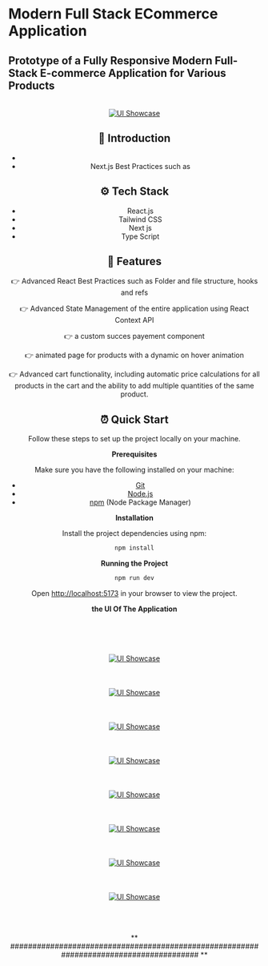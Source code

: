 
# Modern Full Stack ECommerce Application 

## Prototype of a Fully Responsive Modern Full-Stack E-commerce Application for Various Products

<div align="center">
  <br />
        <a href="#" target="_blank">
      <img src="https://github.com/Tidjani1Bachir/modern_ecommerce_prototype/blob/main/public/ui/Screenshot_2024-10-31_13_28_02.png" alt="UI Showcase">
        </a>
  <br />

 

## <a name="introduction">🤖 Introduction</a>

- 
- Next.js Best Practices such as

## <a name="tech-stack">⚙️ Tech Stack</a>


- React.js
- Tailwind CSS
- Next js
- Type Script
  

## <a name="features">🔋 Features</a>

👉 Advanced React Best Practices such as Folder and file structure, hooks and refs

👉 Advanced State Management of the entire application using React Context API

👉 a custom succes payement component

👉 animated page for products with a dynamic on hover animation

👉 Advanced cart functionality, including automatic price calculations for all products in the cart and the ability to add multiple quantities of the same product. 



## <a name="quick-start">⏰ Quick Start</a>

Follow these steps to set up the project locally on your machine.

**Prerequisites**

Make sure you have the following installed on your machine:

- [Git](https://git-scm.com/)
- [Node.js](https://nodejs.org/en)
- [npm](https://www.npmjs.com/) (Node Package Manager)



**Installation**

Install the project dependencies using npm:

```bash
npm install
```

**Running the Project**

```bash
npm run dev
```

Open [http://localhost:5173](http://localhost:5173) in your browser to view the project.

**the UI Of The Application**

<br />
<br />
<br />
<br />

<a href="#" target="_blank">
      <img src="https://github.com/Tidjani1Bachir/modern_ecommerce_prototype/blob/main/public/ui/Screenshot_2024-10-31_13_28_17.png" alt="UI Showcase">
</a>

<br />
<br />
<br />
<br />
<a href="#" target="_blank">
      <img src="https://github.com/Tidjani1Bachir/modern_ecommerce_prototype/blob/main/public/ui/Screenshot_2024-10-31_13_28_38.png" alt="UI Showcase">
</a>

<br />
<br />
<br />
<br />

<a href="#" target="_blank">
      <img src="https://github.com/Tidjani1Bachir/modern_ecommerce_prototype/blob/main/public/ui/Screenshot_2024-10-31_13_29_07.png" alt="UI Showcase">
</a>

<br />
<br />
<br />
<br />



<a href="#" target="_blank">
      <img src="https://github.com/Tidjani1Bachir/modern_ecommerce_prototype/blob/main/public/ui/Screenshot_2024-10-31_13_28_50.png" alt="UI Showcase">
</a>

<br />
<br />
<br />
<br />

<a href="#" target="_blank">
      <img src="https://github.com/Tidjani1Bachir/modern_ecommerce_prototype/blob/main/public/ui/Screenshot_2024-10-31_13_29_46.png" alt="UI Showcase">
</a>

<br />
<br />
<br />
<br />


<a href="#" target="_blank">
      <img src="https://github.com/Tidjani1Bachir/modern_ecommerce_prototype/blob/main/public/ui/Screenshot_2024-10-31_13_30_08.png" alt="UI Showcase">
</a>

<br />
<br />
<br />
<br />


<a href="#" target="_blank">
      <img src="https://github.com/Tidjani1Bachir/modern_ecommerce_prototype/blob/main/public/ui/Screenshot_2024-10-31_13_30_53.png" alt="UI Showcase">
</a>

<br />
<br />
<br />
<br />


<a href="#" target="_blank">
      <img src="https://github.com/Tidjani1Bachir/modern_ecommerce_prototype/blob/main/public/ui/Screenshot_2024-10-31_13_31_06.png" alt="UI Showcase">
</a>

<br />
<br />
<br />
<br />







** ####################################################################################### **











